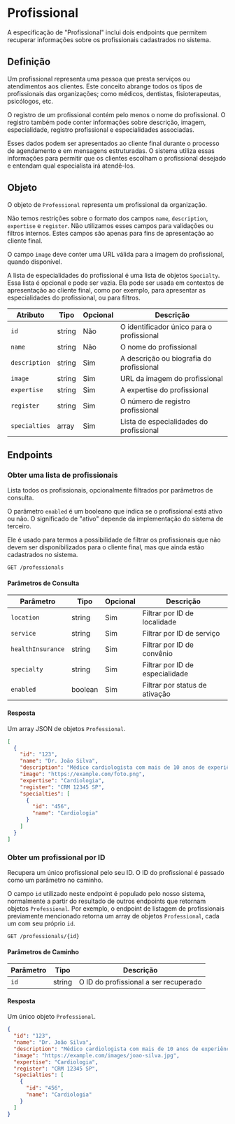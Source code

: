 # Profissional

A especificação de "Profissional" inclui dois endpoints que permitem recuperar informações sobre os profissionais cadastrados no sistema.

## Definição

Um profissional representa uma pessoa que presta serviços ou atendimentos aos clientes. Este conceito abrange todos os tipos de profissionais das organizações; como médicos, dentistas, fisioterapeutas, psicólogos, etc.

O registro de um profissional contém pelo menos o nome do profissional. O registro também pode conter informações sobre descrição, imagem, especialidade, registro profissional e especialidades associadas.

Esses dados podem ser apresentados ao cliente final durante o processo de agendamento e em mensagens estruturadas. O sistema utiliza essas informações para permitir que os clientes escolham o profissional desejado e entendam qual especialista irá atendê-los.

## Objeto

O objeto de `Professional` representa um profissional da organização.

Não temos restrições sobre o formato dos campos `name`, `description`, `expertise` e `register`. Não utilizamos esses campos para validações ou filtros internos. Estes campos são apenas para fins de apresentação ao cliente final.

O campo `image` deve conter uma URL válida para a imagem do profissional, quando disponível.

A lista de especialidades do profissional é uma lista de objetos `Specialty`. Essa lista é opcional e pode ser vazia. Ela pode ser usada em contextos de apresentação ao cliente final, como por exemplo, para apresentar as especialidades do profissional, ou para filtros.

| Atributo      | Tipo   | Opcional | Descrição                                 |
| ------------- | ------ | -------- | ----------------------------------------- |
| `id`          | string | Não      | O identificador único para o profissional |
| `name`        | string | Não      | O nome do profissional                    |
| `description` | string | Sim      | A descrição ou biografia do profissional  |
| `image`       | string | Sim      | URL da imagem do profissional             |
| `expertise`   | string | Sim      | A expertise do profissional               |
| `register`    | string | Sim      | O número de registro profissional         |
| `specialties` | array  | Sim      | Lista de especialidades do profissional   |

## Endpoints

### Obter uma lista de profissionais

Lista todos os profissionais, opcionalmente filtrados por parâmetros de consulta.

O parâmetro `enabled` é um booleano que indica se o profissional está ativo ou não. O significado de "ativo" depende da implementação do sistema de terceiro.

Ele é usado para termos a possibilidade de filtrar os profissionais que não devem ser disponibilizados para o cliente final, mas que ainda estão cadastrados no sistema.

```
GET /professionals
```

#### Parâmetros de Consulta

| Parâmetro         | Tipo    | Opcional | Descrição                       |
| ----------------- | ------- | -------- | ------------------------------- |
| `location`        | string  | Sim      | Filtrar por ID de localidade    |
| `service`         | string  | Sim      | Filtrar por ID de serviço       |
| `healthInsurance` | string  | Sim      | Filtrar por ID de convênio      |
| `specialty`       | string  | Sim      | Filtrar por ID de especialidade |
| `enabled`         | boolean | Sim      | Filtrar por status de ativação  |

#### Resposta

Um array JSON de objetos `Professional`.

```json
[
  {
    "id": "123",
    "name": "Dr. João Silva",
    "description": "Médico cardiologista com mais de 10 anos de experiência",
    "image": "https://example.com/foto.png",
    "expertise": "Cardiologia",
    "register": "CRM 12345 SP",
    "specialties": [
      {
        "id": "456",
        "name": "Cardiologia"
      }
    ]
  }
]
```

### Obter um profissional por ID

Recupera um único profissional pelo seu ID. O ID do profissional é passado como um parâmetro no caminho.

O campo `id` utilizado neste endpoint é populado pelo nosso sistema, normalmente a partir do resultado de outros endpoints que retornam objetos `Professional`. Por exemplo, o endpoint de listagem de profissionais previamente mencionado retorna um array de objetos `Professional`, cada um com seu próprio `id`.

```
GET /professionals/{id}
```

#### Parâmetros de Caminho

| Parâmetro | Tipo   | Descrição                             |
| --------- | ------ | ------------------------------------- |
| `id`      | string | O ID do profissional a ser recuperado |

#### Resposta

Um único objeto `Professional`.

```json
{
  "id": "123",
  "name": "Dr. João Silva",
  "description": "Médico cardiologista com mais de 10 anos de experiência",
  "image": "https://example.com/images/joao-silva.jpg",
  "expertise": "Cardiologia",
  "register": "CRM 12345 SP",
  "specialties": [
    {
      "id": "456",
      "name": "Cardiologia"
    }
  ]
}
```
